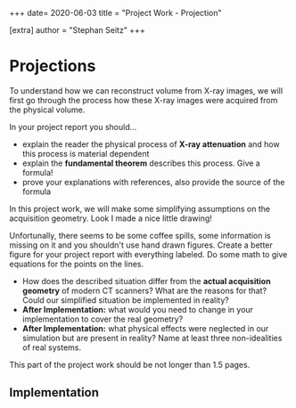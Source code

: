 +++
date= 2020-06-03
title = "Project Work - Projection"

[extra]
author = "Stephan Seitz"
+++

# Projections

To understand how we can reconstruct volume from X-ray images, we will first go through the process how these X-ray images
were acquired from the physical volume.

In your project report you should...

- explain the reader the physical process of **X-ray attenuation** and how this process is material dependent
- explain the **fundamental theorem** describes this process. Give a formula!
- prove your explanations with references, also provide the source of the formula

In this project work, we will make some simplifying assumptions on the acquisition geometry.
Look I made a nice little drawing!


Unfortunally, there seems to be some coffee spills, some information is missing on it and
you shouldn't use hand drawn figures.
Create a better figure for your project report with everything labeled.
Do some math to give equations for the points on the lines.

- How does the described situation differ from the **actual acquisition geometry** of modern CT scanners?
  What are the reasons for that? Could our simplified situation be implemented in reality?
- **After Implementation:** what would you need to change in your implementation to cover the real geometry?
- **After Implementation:** what physical effects were neglected in our simulation but are present in reality?
    Name at least three non-idealities of real systems.

This part of the project work should be not longer than 1.5 pages.

## Implementation

